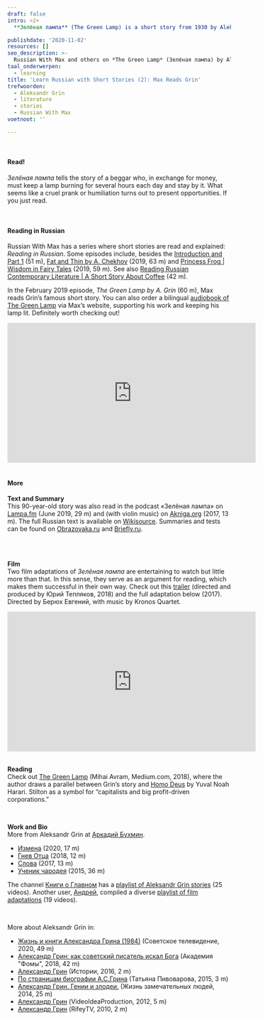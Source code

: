 ```yaml
---
draft: false
intro: >2+
  **Зелёная лампа** (The Green Lamp) is a short story from 1930 by Aleksandr Grin (1880-1932), the surname being an abbreviation. Regarding Aleksandr Grinevski (Russian: **Александр Гриневский**), Wikipedia offers a real recommendation: “His stories mainly revolve around the sea, adventures, and love.”

publishdate: '2020-11-02'
resources: []
seo_description: >-
  Russian With Max and others on *The Green Lamp* (Зелёная лампа) by Aleksandr Grin (Александр Гриневский).
taal_onderwerpen:
  - learning
title: 'Learn Russian with Short Stories (2): Max Reads Grin'
trefwoorden:
  - Aleksandr Grin
  - literature
  - stories
  - Russian With Max
voetnoot: ''

---
```


<br/>

#### Read!

*Зелёная лампа* tells the story of a beggar who, in exchange for money, must keep a lamp burning for several hours each day and stay by it. What seems like a cruel prank or humiliation turns out to present opportunities. If you just read.

<br/>

#### Reading in Russian

Russian With Max has a series where short stories are read and explained: *Reading in Russian*. Some episodes include, besides the [Introduction and Part 1](https://www.youtube.com/watch?v=i0A4OvGQIs4) (51 m), [Fat and Thin by A. Chekhov](https://www.youtube.com/watch?v=enUuqfPFreY) (2019, 63 m) and [Princess Frog | Wisdom in Fairy Tales](https://www.youtube.com/watch?v=tvH1-R8ElXQ) (2019, 59 m). See also [Reading Russian Contemporary Literature | A Short Story About Coffee](https://www.youtube.com/watch?v=f4kzRtzVGJM) (42 m).

In the February 2019 episode, *The Green Lamp by A. Grin* (60 m), Max reads Grin’s famous short story. You can also order a bilingual [audiobook of The Green Lamp](https://www.russianwithmax.com/product/the-green-lamp-dual-laguage-audiobook/) via Max’s website, supporting his work and keeping his lamp lit. Definitely worth checking out!

<iframe width="560" height="315" src="https://www.youtube.com/embed/F9pje19bjHE" frameborder="0" allow="accelerometer; autoplay; encrypted-media; gyroscope; picture-in-picture" allowfullscreen></iframe>

<br/>
<br/>

#### More

**Text and Summary**<br/>
This 90-year-old story was also read in the podcast «Зелёная лампа» on [Lampa.fm](https://lampa.fm/) (June 2019, 29 m) and (with violin music) on [Akniga.org](https://akniga.org/grin-aleksandr-zelenaya-lampa) (2017, 13 m). The full Russian text is available on [Wikisource](https://ru.wikisource.org/wiki/Зелёная_лампа_(Грин)). Summaries and tests can be found on [Obrazovaka.ru](https://obrazovaka.ru/books/grin/zelenaya-lampa) and [Briefly.ru](https://briefly.ru/grin/zelenaia_lampa/).

<br/>
<br/>

**Film**<br/>
Two film adaptations of *Зелёная лампа* are entertaining to watch but little more than that. In this sense, they serve as an argument for reading, which makes them successful in their own way. Check out this [trailer](https://youtu.be/UYnr01Mbj8w) (directed and produced by Юрий Тепляков, 2018) and the full adaptation below (2017). Directed by Берюх Евгений, with music by Kronos Quartet.

<iframe width="560" height="315" src="https://www.youtube.com/embed/n-OmvTfkvI0" frameborder="0" allow="accelerometer; autoplay; clipboard-write; encrypted-media; gyroscope; picture-in-picture" allowfullscreen></iframe>

<br/>
<br/>

**Reading**<br/>
Check out [The Green Lamp](https://medium.com/@mihaiavram/the-green-lamp-ae414a2b498b) (Mihai Avram, Medium.com, 2018), where the author draws a parallel between Grin’s story and [Homo Deus](https://nl.wikipedia.org/wiki/Homo_Deus:_een_kleine_geschiedenis_van_de_toekomst) by Yuval Noah Harari. Stilton as a symbol for “capitalists and big profit-driven corporations.”

<br/>

**Work and Bio**<br/>
More from Aleksandr Grin at [Аркадий Бухмин](https://www.youtube.com/channel/UCkdchZhhz_Yc2y0OvmM_PFQ).

- [Измена](https://youtu.be/2bx-IeR74mk) (2020, 17 m)
- [Гнев Отца](https://youtu.be/1y0cBF-f_jU) (2018, 12 m)
- [Слова](https://youtu.be/Z_VNFKAe9iM) (2017, 13 m)
- [Ученик чародея](https://youtu.be/YNiouPKdFHs) (2015, 36 m)

The channel [Книги о Главном](https://www.youtube.com/channel/UC8UlyQk484yuAxwhuDLBIAA) has a [playlist of Aleksandr Grin stories](https://www.youtube.com/playlist?list=PLuDyWw6ZJPIIh0b_g8fbNRjbfY1ISx3rr) (25 videos). Another user, [Андрей](https://www.youtube.com/channel/UC74blkF_6cyIfxuYvdtisTw), compiled a diverse [playlist of film adaptations](https://www.youtube.com/playlist?list=PLZ9ueCdRNlyqPwMYTvGLJQ1IMk-FzPrhy) (19 videos).

<br/>

More about Aleksandr Grin in:

- [Жизнь и книги Александра Грина (1984)](https://youtu.be/vj6fq2t2pyg) (Советское телевидение, 2020, 49 m)
- [Александр Грин: как советский писатель искал Бога](https://youtu.be/9JhnK-TtuNg) (Академия "Фомы", 2018, 42 m)
- [Александр Грин](https://youtu.be/pYvlqh0bdKA) (Истории, 2016, 2 m)
- [По страницам биографии А.С.Грина](https://youtu.be/4VotRoJy-6c) (Татьяна Пивоварова, 2015, 3 m)
- [Александр Грин. Гении и злодеи.](https://youtu.be/45GmCGggmbI) (Жизнь замечательных людей, 2014, 25 m)
- [Александр Грин](https://youtu.be/hG0pb83_Kec) (VideoIdeaProduction, 2012, 5 m)
- [Александр Грин](https://youtu.be/ii-4AW6u02s) (RifeyTV, 2010, 2 m)

